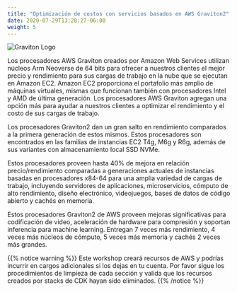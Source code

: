 ```yaml
---
title: "Optimización de costos con servicios basados en AWS Graviton2"
date: 2020-07-29T13:28:27-06:00
weight: 5
---
```


![Graviton Logo](/images/graviton2.png)

Los procesadores AWS Graviton creados por Amazon Web Services utilizan núcleos Arm Neoverse de 64 bits para ofrecer a nuestros clientes el mejor precio y rendimiento para sus cargas de trabajo en la nube que se ejecutan en Amazon EC2. Amazon EC2 proporciona el portafolio más amplio de máquinas virtuales, mismas que funcionan también con procesadores Intel y AMD de última generación. Los procesadores AWS Graviton agregan una opción más para ayudar a nuestros clientes a optimizar el rendimiento y el costo de sus cargas de trabajo.

Los procesadores Graviton2 dan un gran salto en rendimiento comparados a la primera generación de estos mismos. Estos procesadores son encontrados en las familias de instancias EC2 T4g, M6g y R6g, además de sus variantes con almacenamiento local SSD NVMe.

Estos procesadores proveen hasta 40% de mejora en relación precio/rendimiento comparadas a generaciones actuales de instancias basadas en procesadores x84-64 para una amplia variedad de cargas de trabajo, incluyendo servidores de aplicaciones, microservicios, cómputo de alto rendimiento, diseño electrónico, videojuegos, bases de datos de código abierto y cachés en memoria.

Estos procesadores Graviton2 de AWS proveen mejoras significativas para codificación de video, aceleración de hardware para compresión y soportan inferencia para machine learning. Entregan 7 veces más rendimiento, 4 veces más núcleos de cómputo, 5 veces más memoria y cachés 2 veces más grandes.

{{% notice warning %}}
Este workshop creará recursos de AWS y podrías incurrir en cargos adicionales si los dejas en tu cuenta.
Por favor sigue los procedimientos de limpieza de cada sección y valida que los recursos creados por stacks de CDK hayan sido eliminados.
{{% /notice %}}
